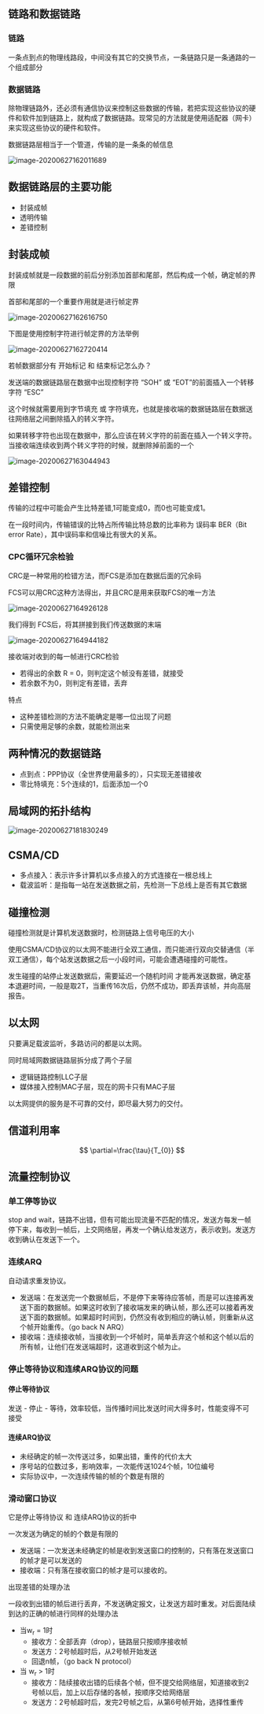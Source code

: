 ## 链路和数据链路

### 链路

一条点到点的物理线路段，中间没有其它的交换节点，一条链路只是一条通路的一个组成部分

### 数据链路

除物理链路外，还必须有通信协议来控制这些数据的传输，若把实现这些协议的硬件和软件加到链路上，就构成了数据链路。现常见的方法就是使用适配器（网卡）来实现这些协议的硬件和软件。

数据链路层相当于一个管道，传输的是一条条的帧信息

![image-20200627162011689](images/image-20200627162011689.png)

## 数据链路层的主要功能

- 封装成帧
- 透明传输
- 差错控制

## 封装成帧

封装成帧就是一段数据的前后分别添加首部和尾部，然后构成一个帧，确定帧的界限

首部和尾部的一个重要作用就是进行帧定界

![image-20200627162616750](images/image-20200627162616750.png)

下图是使用控制字符进行帧定界的方法举例

![image-20200627162720414](images/image-20200627162720414.png)

若帧数据部分有 开始标记 和 结束标记怎么办？

发送端的数据链路层在数据中出现控制字符 “SOH” 或 “EOT”的前面插入一个转移字符 “ESC”

这个时候就需要用到字节填充 或 字符填充，也就是接收端的数据链路层在数据送往网络层之间删除插入的转义字符。

如果转移字符也出现在数据中，那么应该在转义字符的前面在插入一个转义字符。当接收端连续收到两个转义字符的时候，就删除掉前面的一个

![image-20200627163044943](images/image-20200627163044943.png)

## 差错控制

传输的过程中可能会产生比特差错,1可能变成0，而0也可能变成1。

在一段时间内，传输错误的比特占所传输比特总数的比率称为 误码率 BER（Bit error Rate），其中误码率和信噪比有很大的关系。

### CPC循环冗余检验

CRC是一种常用的检错方法，而FCS是添加在数据后面的冗余码

FCS可以用CRC这种方法得出，并且CRC是用来获取FCS的唯一方法

![image-20200627164926128](images/image-20200627164926128.png)

我们得到 FCS后，将其拼接到我们传送数据的末端

![image-20200627164944182](images/image-20200627164944182.png)

接收端对收到的每一帧进行CRC检验

- 若得出的余数  R = 0，则判定这个帧没有差错，就接受
- 若余数不为0，则判定有差错，丢弃

特点

- 这种差错检测的方法不能确定是哪一位出现了问题
- 只需使用足够的余数，就能检测出来

## 两种情况的数据链路

- 点到点：PPP协议（全世界使用最多的），只实现无差错接收
- 零比特填充：5个连续的1，后面添加一个0

## 局域网的拓扑结构

![image-20200627181830249](images/image-20200627181830249.png)

## CSMA/CD

- 多点接入：表示许多计算机以多点接入的方式连接在一根总线上
- 载波监听：是指每一站在发送数据之前，先检测一下总线上是否有其它数据

## 碰撞检测

碰撞检测就是计算机发送数据时，检测链路上信号电压的大小

使用CSMA/CD协议的以太网不能进行全双工通信，而只能进行双向交替通信（半双工通信），每个站发送数据之后一小段时间，可能会遭遇碰撞的可能性。

发生碰撞的站停止发送数据后，需要延迟一个随机时间 才能再发送数据，确定基本退避时间，一般是取2T，当重传16次后，仍然不成功，即丢弃该帧，并向高层报告。

## 以太网

只要满足载波监听，多路访问的都是以太网。

同时局域网数据链路层拆分成了两个子层

- 逻辑链路控制LLC子层
- 媒体接入控制MAC子层，现在的网卡只有MAC子层

以太网提供的服务是不可靠的交付，即尽最大努力的交付。

## 信道利用率

$$
\partial=\frac{\tau}{T_{0}}
$$

## 流量控制协议

### 单工停等协议

stop and wait，链路不出错，但有可能出现流量不匹配的情况，发送方每发一帧停下来，每收到一帧后，上交网络层，再发一个确认给发送方，表示收到。发送方收到确认在发送下一个。

### 连续ARQ

自动请求重发协议。

- 发送端：在发送完一个数据帧后，不是停下来等待应答帧，而是可以连接再发送下面的数据帧。如果这时收到了接收端发来的确认帧，那么还可以接着再发送下面的数据帧。如果超时时间到，仍然没有收到相应的确认帧，则重新从这个帧开始重传。（go back  N ARQ）
- 接收端：连续接收帧，当接收到一个坏帧时，简单丢弃这个帧和这个帧以后的所有帧，让他们在发送端超时，这道收到这个帧为止。

### 停止等待协议和连续ARQ协议的问题

#### 停止等待协议

发送 - 停止 - 等待，效率较低，当传播时间比发送时间大得多时，性能变得不可接受

#### 连续ARQ协议

- 未经确定的帧一次传送过多，如果出错，重传的代价太大
- 序号站的位数过多，影响效率，一次能传送1024个帧，10位编号
- 实际协议中，一次连续传输的帧的个数是有限的

### 滑动窗口协议

它是停止等待协议 和 连续ARQ协议的折中

一次发送为确定的帧的个数是有限的

- 发送端：一次发送未经确定的帧是收到发送窗口的控制的，只有落在发送窗口的帧才是可以发送的
- 接收端：只有落在接收窗口的帧才是可以接收的。

出现差错的处理办法

一段收到出错的帧后进行丢弃，不发送确定报文，让发送方超时重发。对后面陆续到达的正确的帧进行同样的处理办法 

- 当w<sub>r</sub> = 1时
  - 接收方：全部丢弃（drop），链路层只按顺序接收帧
  - 发送方：2号帧超时后，从2号帧开始发送
  - 回退n帧，（go back N protocol）
- 当 w<sub>r</sub> > 1时
  - 接收方：陆续接收出错的后续各个帧，但不提交给网络层，知道接收到2号帧以后，加上以后存储的各帧，按顺序交给网络层
  - 发送方：2号帧超时后，发完2号帧之后，从第6号帧开始，选择性重传

